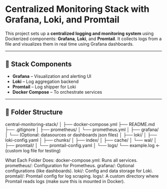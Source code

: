 # Centralized Monitoring Stack with Grafana, Loki, and Promtail

This project sets up a **centralized logging and monitoring system** using Dockerized components: **Grafana**, **Loki**, and **Promtail**. It collects logs from a file and visualizes them in real time using Grafana dashboards.

---

## 🔧 Stack Components

- **Grafana** – Visualization and alerting UI
- **Loki** – Log aggregation backend
- **Promtail** – Log shipper for Loki
- **Docker Compose** – To orchestrate services

---

## 📁 Folder Structure
central-monitoring-stack/
│
├── docker-compose.yml
├── README.md
├── .gitignore
│
├── prometheus/
│   └── prometheus.yml
│
├── grafana/
│   └── (Optional: datasources or dashboards json files)
│
├── loki/
│   ├── loki-config.yaml
│   ├── chunks/
│   ├── index/
│   ├── cache/
│   └── wal/
│
├── promtail/
│   └── promtail-config.yaml
│
└── logs/
    └── example.log  ← (custom log file for testing)

 What Each Folder Does:
docker-compose.yml: Runs all services.
prometheus/: Configuration for Prometheus.
grafana/: Optional configurations (like dashboards).
loki/: Config and data storage for Loki.
promtail/: Promtail config for log scraping.
logs/: A custom directory where Promtail reads logs (make sure this is mounted in Docker).


